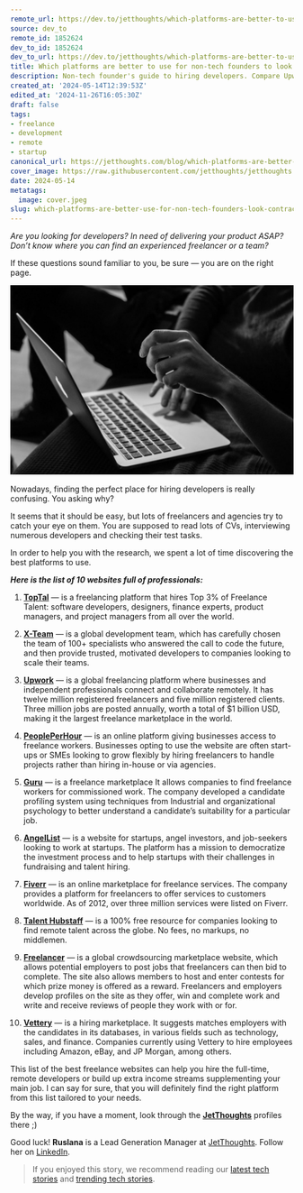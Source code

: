 ```yaml
---
remote_url: https://dev.to/jetthoughts/which-platforms-are-better-to-use-for-non-tech-founders-to-look-for-contractors-4fbk
source: dev_to
remote_id: 1852624
dev_to_id: 1852624
dev_to_url: https://dev.to/jetthoughts/which-platforms-are-better-to-use-for-non-tech-founders-to-look-for-contractors-4fbk
title: Which platforms are better to use for non-tech founders to look for contractors?
description: Non-tech founder's guide to hiring developers. Compare Upwork, Toptal, agencies, and dedicated teams. Find the right platform for your MVP development needs ✓
created_at: '2024-05-14T12:39:53Z'
edited_at: '2024-11-26T16:05:30Z'
draft: false
tags:
- freelance
- development
- remote
- startup
canonical_url: https://jetthoughts.com/blog/which-platforms-are-better-use-for-non-tech-founders-look-contractors-freelance-development/
cover_image: https://raw.githubusercontent.com/jetthoughts/jetthoughts.github.io/master/content/blog/which-platforms-are-better-use-for-non-tech-founders-look-contractors-freelance-development/cover.jpeg
date: 2024-05-14
metatags:
  image: cover.jpeg
slug: which-platforms-are-better-use-for-non-tech-founders-look-contractors-freelance-development
---
```

*Are you looking for developers? In need of delivering your product ASAP? Don’t know where you can find an experienced freelancer or a team?*

If these questions sound familiar to you, be sure — you are on the right page.

![Photo by [Sergey Zolkin](https://unsplash.com/@szolkin?utm_source=unsplash&utm_medium=referral&utm_content=creditCopyText) on [Unsplash](https://unsplash.com/search/photos/macbook?utm_source=unsplash&utm_medium=referral&utm_content=creditCopyText)](file_0.jpeg)

Nowadays, finding the perfect place for hiring developers is really confusing. You asking why?

It seems that it should be easy, but lots of freelancers and agencies try to catch your eye on them. You are supposed to read lots of CVs, interviewing numerous developers and checking their test tasks.

In order to help you with the research, we spent a lot of time discovering the best platforms to use.

***Here is the list of 10 websites full of professionals:***

 1. **[TopTal](https://www.toptal.com/)** — is a freelancing platform that hires Top 3% of Freelance Talent: software developers, designers, finance experts, product managers, and project managers from all over the world.

 2. **[X-Team](https://x-team.com/)** — is a global development team, which has carefully chosen the team of 100+ specialists who answered the call to code the future, and then provide trusted, motivated developers to companies looking to scale their teams.

 3. **[Upwork](https://www.upwork.com)** — is a global freelancing platform where businesses and independent professionals connect and collaborate remotely. It has twelve million registered freelancers and five million registered clients. Three million jobs are posted annually, worth a total of $1 billion USD, making it the largest freelance marketplace in the world.

 4. **[PeoplePerHour](https://www.peopleperhour.com/)** — is an online platform giving businesses access to freelance workers. Businesses opting to use the website are often start-ups or SMEs looking to grow flexibly by hiring freelancers to handle projects rather than hiring in-house or via agencies.

 5. **[Guru](https://www.guru.com)** — is a freelance marketplace It allows companies to find freelance workers for commissioned work. The company developed a candidate profiling system using techniques from Industrial and organizational psychology to better understand a candidate’s suitability for a particular job.

 6. **[AngelList](https://angel.co)** — is a website for startups, angel investors, and job-seekers looking to work at startups. The platform has a mission to democratize the investment process and to help startups with their challenges in fundraising and talent hiring.

 7. **[Fiverr](https://www.fiverr.com/)** — is an online marketplace for freelance services. The company provides a platform for freelancers to offer services to customers worldwide. As of 2012, over three million services were listed on Fiverr.

 8. **[Talent Hubstaff](https://talent.hubstaff.com/)** — is a 100% free resource for companies looking to find remote talent across the globe. No fees, no markups, no middlemen.

 9. **[Freelancer](https://www.freelancer.com/)** — is a global crowdsourcing marketplace website, which allows potential employers to post jobs that freelancers can then bid to complete. The site also allows members to host and enter contests for which prize money is offered as a reward. Freelancers and employers develop profiles on the site as they offer, win and complete work and write and receive reviews of people they work with or for.

 10. **[Vettery](https://www.vettery.com)** — is a hiring marketplace. It suggests matches employers with the candidates in its databases, in various fields such as technology, sales, and finance. Companies currently using Vettery to hire employees including Amazon, eBay, and JP Morgan, among others.

This list of the best freelance websites can help you hire the full-time, remote developers or build up extra income streams supplementing your main job. I can say for sure, that you will definitely find the right platform from this list tailored to your needs.

By the way, if you have a moment, look through the **[JetThoughts](https://www.jetthoughts.com/)** profiles there ;)

Good luck!
**Ruslana** is a Lead Generation Manager at [JetThoughts](https://www.jetthoughts.com/). Follow her on [LinkedIn](https://www.linkedin.com/in/ruslana-brykaliuk-970016135/).
> If you enjoyed this story, we recommend reading our [latest tech stories](https://jtway.co/latest) and [trending tech stories](https://jtway.co/trending).
